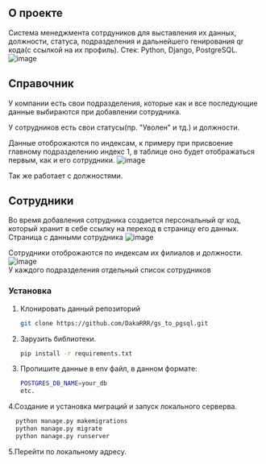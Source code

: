 
<!-- ABOUT THE PROJECT -->
## О проекте

Система менеджмента сотрдуников для выставления их данных, должности, статуса, подразделения и дальнейшего генирования qr кода(с ссылкой на их профиль). 
Стек: Python, Django, PostgreSQL.
  ![image](https://user-images.githubusercontent.com/82327788/193603342-dadba70f-e6ba-485c-8b61-1b12c82a1184.png)

## Справочник
У компании есть свои подразделения, которые как и все последующие данные выбираются при добавлении сотрудника. 

У сотрудников есть свои статусы(пр. "Уволен" и тд.) и должности.
<br>

Данные отоброжаются по индексам, к примеру при присвоение главному подразделению индекс 1, в таблице оно будет отображаться первым, как и его сотрудники. 
![image](https://user-images.githubusercontent.com/82327788/193606064-623134d7-9ba2-47ce-9af6-b3dd6b7e3b5b.png)

Так же работает с должностями.

## Сотрудники

Во время добавления сотрудника создается персональный qr код, который хранит в себе ссылку на переход в страницу его данных.
Страница с данными сотрудника 
![image](https://user-images.githubusercontent.com/82327788/193604298-c0fd4653-ca96-49e7-b719-2cce543c1f5c.png)
<br>


Сотрудники отоброжаются по индексам их филиалов и должности.
![image](https://user-images.githubusercontent.com/82327788/193607938-c5e8c89b-28f9-4995-afbc-bdb9d9553dc8.png)
<br>
У каждого подразделения отдельный список сотрудников

### Установка

1. Клонировать данный репозиторий 
   ```sh
   git clone https://github.com/DakaRRR/gs_to_pgsql.git
   ```
2. Зарузить библиотеки.
   ```sh
   pip install -r requirements.txt
   ```
3. Пропишите данные в env файл, в данном формате:
   ```sh
   POSTGRES_DB_NAME=your_db
   etc.
   ```
4.Создание и установка миграций и запуск локального серверва.
   ```sh
     python manage.py makemigrations 
     python manage.py migrate
     python manage.py runserver
   ```
5.Перейти по локальному адресу.





 




